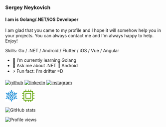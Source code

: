 ### Sergey Neykovich
#### I am is Golang/.NET/iOS Developer

I am glad that you came to my profile and I hope it will somehow help you in your projects. You can always contact me and I'm always happy to help.
Enjoy!

Skills: Go / .NET / Android / Flutter / iOS / Vue / Angular 

- 🌱 I’m currently learning Golang 
- 💬 Ask me about .NET || Android
- ⚡ Fun fact: I'm drifter =D 


[<img src='https://cdn.jsdelivr.net/npm/simple-icons@3.0.1/icons/github.svg' alt='github' height='40'>](https://github.com/sneiko)  [<img src='https://cdn.jsdelivr.net/npm/simple-icons@3.0.1/icons/linkedin.svg' alt='linkedin' height='40'>](https://www.linkedin.com/in/https://www.linkedin.com/in/neiko//)  [<img src='https://cdn.jsdelivr.net/npm/simple-icons@3.0.1/icons/instagram.svg' alt='instagram' height='40'>](https://www.instagram.com/s.neiko/)  

<a href='https://archiveprogram.github.com/'><img src='https://raw.githubusercontent.com/acervenky/animated-github-badges/master/assets/acbadge.gif' width='40' height='40'></a> <a href='https://docs.github.com/en/developers'><img src='https://raw.githubusercontent.com/acervenky/animated-github-badges/master/assets/devbadge.gif' width='40' height='40'></a> 

![GitHub stats](https://github-readme-stats.vercel.app/api?username=sneiko&show_icons=true)  

![Profile views](https://gpvc.arturio.dev/sneiko)  
